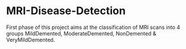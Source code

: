 # MRI-Disease-Detection
First phase of this project aims at the classification of MRI scans into 4 groups MildDemented, ModerateDemented, NonDemented & VeryMildDemented.
